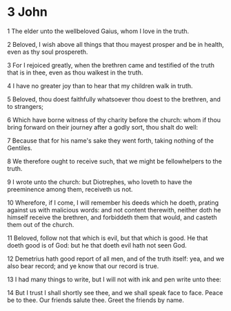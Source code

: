 
# 3 John

1 The elder unto the wellbeloved Gaius, whom I love in the truth.

2 Beloved, I wish above all things that thou mayest prosper and be in health, even as thy soul prospereth.

3 For I rejoiced greatly, when the brethren came and testified of the truth that is in thee, even as thou walkest in the truth.

4 I have no greater joy than to hear that my children walk in truth.

5 Beloved, thou doest faithfully whatsoever thou doest to the brethren, and to strangers;

6 Which have borne witness of thy charity before the church: whom if thou bring forward on their journey after a godly sort, thou shalt do well:

7 Because that for his name's sake they went forth, taking nothing of the Gentiles.

8 We therefore ought to receive such, that we might be fellowhelpers to the truth.

9 I wrote unto the church: but Diotrephes, who loveth to have the preeminence among them, receiveth us not.

10 Wherefore, if I come, I will remember his deeds which he doeth, prating against us with malicious words: and not content therewith, neither doth he himself receive the brethren, and forbiddeth them that would, and casteth them out of the church.

11 Beloved, follow not that which is evil, but that which is good. He that doeth good is of God: but he that doeth evil hath not seen God.

12 Demetrius hath good report of all men, and of the truth itself: yea, and we also bear record; and ye know that our record is true.

13 I had many things to write, but I will not with ink and pen write unto thee:

14 But I trust I shall shortly see thee, and we shall speak face to face. Peace be to thee. Our friends salute thee. Greet the friends by name.
